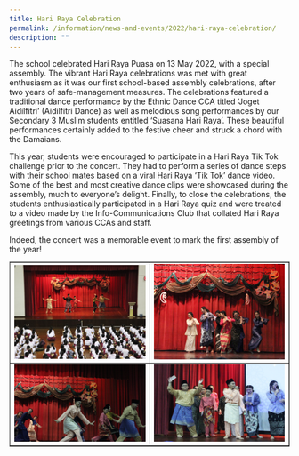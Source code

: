 ```yaml
---
title: Hari Raya Celebration
permalink: /information/news-and-events/2022/hari-raya-celebration/
description: ""
---
```

<p>The school celebrated Hari Raya Puasa on 13 May 2022, with a special assembly. The vibrant Hari Raya celebrations was met with great enthusiasm as it was our first school-based assembly celebrations, after two years of safe-management measures. The celebrations featured a traditional dance performance by the Ethnic Dance CCA titled &lsquo;Joget Aidilfitri&rsquo; (Aidilfitri Dance) as well as melodious song performances by our Secondary 3 Muslim students entitled &lsquo;Suasana Hari Raya&rsquo;. These beautiful performances certainly added to the festive cheer and struck a chord with the Damaians.</p>
<p>This year, students were encouraged to participate in a Hari Raya Tik Tok challenge prior to the concert. They had to perform a series of dance steps with their school mates based on a viral Hari Raya &lsquo;Tik Tok&rsquo; dance video. Some of the best and most creative dance clips were showcased during the assembly, much to everyone&rsquo;s delight. Finally, to close the celebrations, the students enthusiastically participated in a Hari Raya quiz and were treated to a video made by the Info-Communications Club that collated Hari Raya greetings from various CCAs and staff.</p>
<p>Indeed, the concert was a memorable event to mark the first assembly of the year!</p>
<table style="border-collapse: collapse; width: 100%;" border="1">
<tbody>
<tr>
<td style="width: 50%;"><img src="/images/hari1.png"></td>
<td style="width: 50%;"><img src="/images/hari2.png"></td>
</tr>
<tr>
<td style="width: 50%;"><img src="/images/hari3.png"></td>
<td style="width: 50%;"><img src="/images/hari4.png"></td>
</tr>
</tbody>
</table>